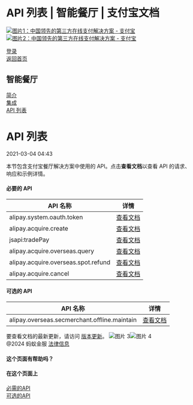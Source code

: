 API 列表 | 智能餐厅 | 支付宝文档
==================

[![图片1：中国领先的第三方在线支付解决方案 - 支付宝](https://ac.alipay.com/storage/2024/3/26/d66c43c0-440d-4c97-9976-f2028a2c8c5e.svg) ![图片2：中国领先的第三方在线支付解决方案 - 支付宝](https://ac.alipay.com/storage/2024/3/26/a48bd336-aea0-4f16-bf83-616eacbb4434.svg)](/docs/)

[登录](https://global.alipay.com/ilogin/account_login.htm?goto=https%3A%2F%2Fglobal.alipay.com%2Fdocs%2Fac%2Frestaurant%2Frestaurantapi)  
[返回首页](../../)  

智能餐厅
---------

[简介](/docs/ac/restaurant/restaurantintroduction)  
[集成](/docs/ac/restaurant/restaurantintegration)  
[API 列表](/docs/ac/restaurant/restaurantapi)  

API 列表
========

2021-03-04 04:43

本节包含支付宝餐厅解决方案中使用的 API。点击**查看文档**以查看 API 的请求、响应和示例详情。

#### 必要的 API

| **API 名称** | **详情** |
| --- | --- |
| alipay.system.oauth.token | [查看文档](https://global.alipay.com/doc/global/oauth_token) |
| alipay.acquire.create | [查看文档](https://global.alipay.com/doc/global/acquire_create) |
| jsapi:tradePay | [查看文档](https://global.alipay.com/doc/global/jsapitradepay) |
| alipay.acquire.overseas.query | [查看文档](https://global.alipay.com/doc/global/overseas_query) |
| alipay.acquire.overseas.spot.refund | [查看文档](https://global.alipay.com/doc/global/spot_refund) |
| alipay.acquire.cancel | [查看文档](https://global.alipay.com/doc/global/acquire_cancel) |

#### 可选的 API

| **API 名称** | **详情** |
| --- | --- |
| alipay.overseas.secmerchant.offline.maintain | [查看文档](https://global.alipay.com/doc/global/offline_maintain) |

要查看文档的最新更新，请访问 [版本更新](https://global.alipay.com/docs/releasenotes)。
![图片 3](https://ac.alipay.com/storage/2021/5/20/19b2c126-9442-4f16-8f20-e539b1db482a.png)![图片 4](https://ac.alipay.com/storage/2021/5/20/e9f3f154-dbf0-455f-89f0-b3d4e0c14481.png)  
@2024 蚂蚁金服 [法律信息](https://global.alipay.com/docs/ac/platform/membership)  
#### 这个页面有帮助吗？  
#### 在这个页面上  
[必需的API](#688080f2 "必需的API")  
[可选的API](#27ac4bc6 "可选的API")